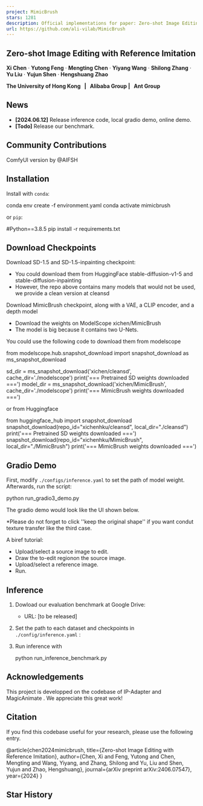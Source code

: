 ```yaml
---
project: MimicBrush
stars: 1281
description: Official implementations for paper: Zero-shot Image Editing with Reference Imitation
url: https://github.com/ali-vilab/MimicBrush
---
```


Zero-shot Image Editing with Reference Imitation
------------------------------------------------

**Xi Chen** · **Yutong Feng** · **Mengting Chen** · **Yiyang Wang** · **Shilong Zhang** · **Yu Liu** · **Yujun Shen** · **Hengshuang Zhao**  
  
  
**The University of Hong Kong   |   Alibaba Group |   Ant Group**

News
----

-   **\[2024.06.12\]** Release inference code, local gradio demo, online demo.
-   **\[Todo\]** Release our benchmark.

Community Contributions
-----------------------

ComfyUI version by @AIFSH

Installation
------------

Install with `conda`:

conda env create -f environment.yaml
conda activate mimicbrush

or `pip`:

#Python==3.8.5
pip install -r requirements.txt

Download Checkpoints
--------------------

Download SD-1.5 and SD-1.5-inpainting checkpoint:

-   You could download them from HuggingFace stable-diffusion-v1-5 and stable-diffusion-inpainting
-   However, the repo above contains many models that would not be used, we provide a clean version at cleansd

Download MimicBrush checkpoint, along with a VAE, a CLIP encoder, and a depth model

-   Download the weights on ModelScope xichen/MimicBrush
-   The model is big because it contains two U-Nets.

You could use the following code to download them from modelscope

from modelscope.hub.snapshot\_download import snapshot\_download as ms\_snapshot\_download

sd\_dir \= ms\_snapshot\_download('xichen/cleansd', cache\_dir\='./modelscope')
print('=== Pretrained SD weights downloaded ===')
model\_dir \= ms\_snapshot\_download('xichen/MimicBrush', cache\_dir\='./modelscope')
print('=== MimicBrush weights downloaded ===')

or from Huggingface

from huggingface\_hub import snapshot\_download
snapshot\_download(repo\_id\="xichenhku/cleansd", local\_dir\="./cleansd")
print('=== Pretrained SD weights downloaded ===')
snapshot\_download(repo\_id\="xichenhku/MimicBrush", local\_dir\="./MimicBrush")
print('=== MimicBrush weights downloaded ===')

Gradio Demo
-----------

First, modify `./configs/inference.yaml` to set the path of model weight. Afterwards, run the script:

python run\_gradio3\_demo.py

The gradio demo would look like the UI shown below.

\*Please do not forget to click ''keep the original shape'' if you want condut texture transfer like the third case.  

A biref tutorial:

-   Upload/select a source image to edit.
-   Draw the to-edit regionon the source image.
-   Upload/select a reference image.
-   Run.

Inference
---------

1.  Dowload our evaluation benchmark at Google Drive:
    
    -   URL: \[to be released\]
2.  Set the path to each dataset and checkpoints in `./config/inference.yaml` :
    
3.  Run inference with
    
    python run\_inference\_benchmark.py
    

Acknowledgements
----------------

This project is developped on the codebase of IP-Adapter and MagicAnimate . We appreciate this great work!

Citation
--------

If you find this codebase useful for your research, please use the following entry.

@article{chen2024mimicbrush,
  title\={Zero-shot Image Editing with Reference Imitation},
  author\={Chen, Xi and Feng, Yutong and Chen, Mengting and Wang, Yiyang, and Zhang, Shilong and Yu, Liu and Shen, Yujun and Zhao, Hengshuang},
  journal\={arXiv preprint arXiv:2406.07547},
  year\={2024}
}

Star History
------------
